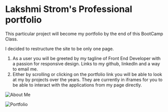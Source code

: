 # Lakshmi Strom's Professional portfolio
This particular project will become my portfolio by the end of this BootCamp Class.

I decided to restructure the site to be only one page. 

1. As a user you will be greeted by my tagline of Front End Developer with a passion for responsive design. Links to my github, linkedIn and a way to email me.
2. Either by scrolling or clicking on the portfolio link you will be able to look at my by projects over the years. They are currently in iframes for you to be able to interact with the applications from my page directly.

![About Me](images/about_page.png "Lakshmi Strom's About Page")

 ![Portfolio](images/portfolio_page.png "Lakshmi Strom's Portfolio Page")
